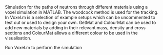 Simulation for the paths of neutrons through different materials using a voxel simulation in MATLAB. The woodcock method is used for the tracking. In Voxel.m is a selection of example setups which can be uncommented to test out or used to design your own. GetMat and ColourMat can be used to add new materials by adding in their relevant mass, density and cross sections and ColourMat allows a different colour to be used in the visualisation.

Run Voxel.m to perform the simulation
